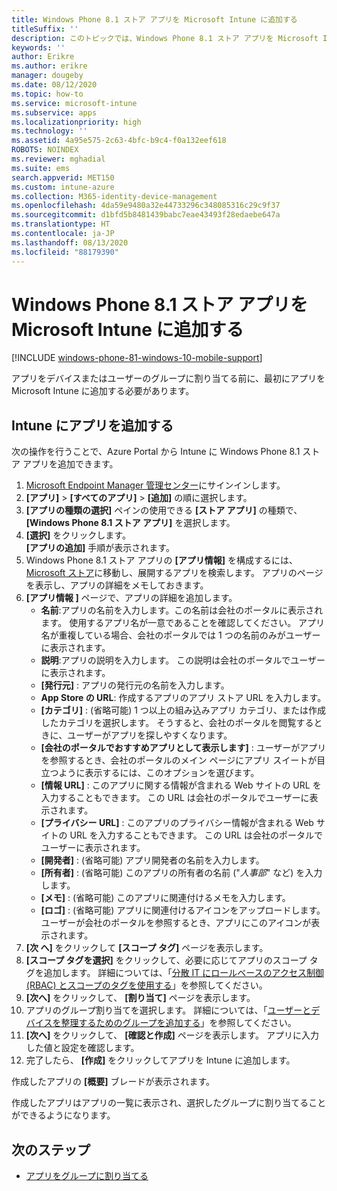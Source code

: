 ```yaml
---
title: Windows Phone 8.1 ストア アプリを Microsoft Intune に追加する
titleSuffix: ''
description: このトピックでは、Windows Phone 8.1 ストア アプリを Microsoft Intune に追加する方法について説明します。
keywords: ''
author: Erikre
ms.author: erikre
manager: dougeby
ms.date: 08/12/2020
ms.topic: how-to
ms.service: microsoft-intune
ms.subservice: apps
ms.localizationpriority: high
ms.technology: ''
ms.assetid: 4a95e575-2c63-4bfc-b9c4-f0a132eef618
ROBOTS: NOINDEX
ms.reviewer: mghadial
ms.suite: ems
search.appverid: MET150
ms.custom: intune-azure
ms.collection: M365-identity-device-management
ms.openlocfilehash: 4da59e9480a32e44733296c348085316c29c9f37
ms.sourcegitcommit: d1bfd5b8481439babc7eae43493f28edaebe647a
ms.translationtype: HT
ms.contentlocale: ja-JP
ms.lasthandoff: 08/13/2020
ms.locfileid: "88179390"
---
```

# <a name="add-windows-phone-81-store-apps-to-microsoft-intune"></a>Windows Phone 8.1 ストア アプリを Microsoft Intune に追加する

[!INCLUDE [windows-phone-81-windows-10-mobile-support](../includes/windows-phone-81-windows-10-mobile-support.md)]

アプリをデバイスまたはユーザーのグループに割り当てる前に、最初にアプリを Microsoft Intune に追加する必要があります。 

## <a name="add-an-app-to-intune"></a>Intune にアプリを追加する
次の操作を行うことで、Azure Portal から Intune に Windows Phone 8.1 ストア アプリを追加できます。

1. [Microsoft Endpoint Manager 管理センター](https://go.microsoft.com/fwlink/?linkid=2109431)にサインインします。
2. **[アプリ]**  >  **[すべてのアプリ]**  >  **[追加]** の順に選択します。
3. **[アプリの種類の選択]** ペインの使用できる **[ストア アプリ]** の種類で、 **[Windows Phone 8.1 ストア アプリ]** を選択します。
4. **[選択]** をクリックします。<br>
   **[アプリの追加]** 手順が表示されます。
5. Windows Phone 8.1 ストア アプリの **[アプリ情報]** を構成するには、[Microsoft ストア](https://www.microsoft.com/store/apps/windows-phone)に移動し、展開するアプリを検索します。 アプリのページを表示し、アプリの詳細をメモしておきます。 
6. **[アプリ情報 ]** ページで、アプリの詳細を追加します。
    - **名前**:アプリの名前を入力します。この名前は会社のポータルに表示されます。 使用するアプリ名が一意であることを確認してください。 アプリ名が重複している場合、会社のポータルでは 1 つの名前のみがユーザーに表示されます。
    - **説明**:アプリの説明を入力します。 この説明は会社のポータルでユーザーに表示されます。
    - **[発行元]** : アプリの発行元の名前を入力します。
    - **App Store の URL**: 作成するアプリのアプリ ストア URL を入力します。
    - **[カテゴリ]** : (省略可能) 1 つ以上の組み込みアプリ カテゴリ、または作成したカテゴリを選択します。 そうすると、会社のポータルを閲覧するときに、ユーザーがアプリを探しやすくなります。
    - **[会社のポータルでおすすめアプリとして表示します]** : ユーザーがアプリを参照するとき、会社のポータルのメイン ページにアプリ スイートが目立つように表示するには、このオプションを選びます。
    - **[情報 URL]** : このアプリに関する情報が含まれる Web サイトの URL を入力することもできます。 この URL は会社のポータルでユーザーに表示されます。
    - **[プライバシー URL]** : このアプリのプライバシー情報が含まれる Web サイトの URL を入力することもできます。 この URL は会社のポータルでユーザーに表示されます。
    - **[開発者]** : (省略可能) アプリ開発者の名前を入力します。
    - **[所有者]** : (省略可能) このアプリの所有者の名前 ("*人事部*" など) を入力します。
    - **[メモ]** : (省略可能) このアプリに関連付けるメモを入力します。
    - **[ロゴ]** : (省略可能) アプリに関連付けるアイコンをアップロードします。 ユーザーが会社のポータルを参照するとき、アプリにこのアイコンが表示されます。
7. **[次 へ]** をクリックして **[スコープ タグ]** ページを表示します。
8. **[スコープ タグを選択]** をクリックして、必要に応じてアプリのスコープ タグを追加します。 詳細については、「[分散 IT にロールベースのアクセス制御 (RBAC) とスコープのタグを使用する](../fundamentals/scope-tags.md)」を参照してください。
9. **[次へ]** をクリックして、 **[割り当て]** ページを表示します。
10. アプリのグループ割り当てを選択します。 詳細については、「[ユーザーとデバイスを整理するためのグループを追加する](../fundamentals/groups-add.md)」を参照してください。 
11. **[次へ]** をクリックして、 **[確認と作成]** ページを表示します。 アプリに入力した値と設定を確認します。
12. 完了したら、 **[作成]** をクリックしてアプリを Intune に追加します。

作成したアプリの **[概要]** ブレードが表示されます。


作成したアプリはアプリの一覧に表示され、選択したグループに割り当てることができるようになります。

## <a name="next-steps"></a>次のステップ

- [アプリをグループに割り当てる](apps-deploy.md)
